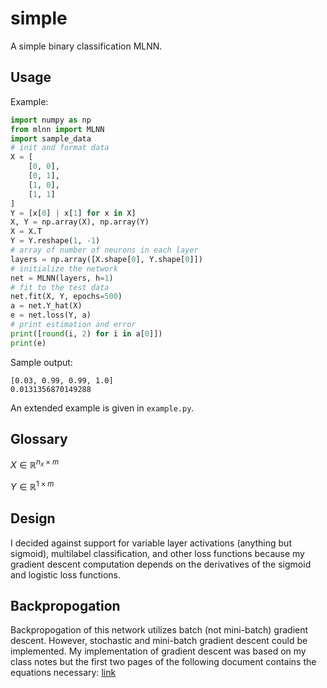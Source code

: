 # simple
A simple binary classification MLNN.

## Usage
Example:
```python
import numpy as np
from mlnn import MLNN
import sample_data
# init and format data
X = [
    [0, 0],
    [0, 1],
    [1, 0],
    [1, 1]
]
Y = [x[0] | x[1] for x in X]
X, Y = np.array(X), np.array(Y)
X = X.T
Y = Y.reshape(1, -1)
# array of number of neurons in each layer
layers = np.array([X.shape[0], Y.shape[0]])
# initialize the network
net = MLNN(layers, h=1)
# fit to the test data
net.fit(X, Y, epochs=500)
a = net.Y_hat(X)
e = net.loss(Y, a)
# print estimation and error
print([round(i, 2) for i in a[0]])
print(e)
```

Sample output:
```
[0.03, 0.99, 0.99, 1.0]
0.0131356870149288
```

An extended example is given in `example.py`.
## Glossary
$X\in\mathbb{R}^{n_x \times m}$

$Y\in\mathbb{R}^{1 \times m}$
## Design
I decided against support for variable layer activations (anything but sigmoid), multilabel classification, and other loss functions because my gradient descent computation depends on the derivatives of the sigmoid and logistic loss functions. 
## Backpropogation
Backpropogation of this network utilizes batch (not mini-batch) gradient descent. However, stochastic and mini-batch gradient descent could be implemented.
My implementation of gradient descent was based on my class notes but the first two pages of the following document contains the equations necessary: [link](https://cs230.stanford.edu/fall2018/section_files/section3_soln.pdf)
